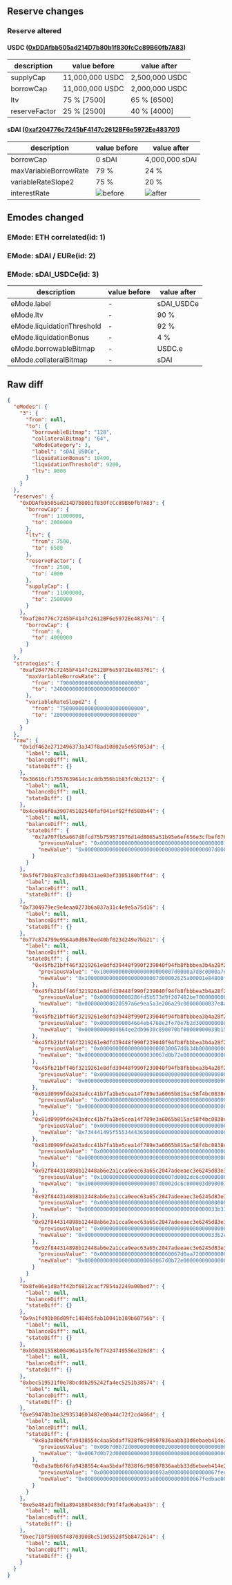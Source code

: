 ## Reserve changes

### Reserve altered

#### USDC ([0xDDAfbb505ad214D7b80b1f830fcCc89B60fb7A83](https://gnosisscan.io/address/0xDDAfbb505ad214D7b80b1f830fcCc89B60fb7A83))

| description | value before | value after |
| --- | --- | --- |
| supplyCap | 11,000,000 USDC | 2,500,000 USDC |
| borrowCap | 11,000,000 USDC | 2,000,000 USDC |
| ltv | 75 % [7500] | 65 % [6500] |
| reserveFactor | 25 % [2500] | 40 % [4000] |


#### sDAI ([0xaf204776c7245bF4147c2612BF6e5972Ee483701](https://gnosisscan.io/address/0xaf204776c7245bF4147c2612BF6e5972Ee483701))

| description | value before | value after |
| --- | --- | --- |
| borrowCap | 0 sDAI | 4,000,000 sDAI |
| maxVariableBorrowRate | 79 % | 24 % |
| variableRateSlope2 | 75 % | 20 % |
| interestRate | ![before](https://dash.onaave.com/api/static?variableRateSlope1=40000000000000000000000000&variableRateSlope2=750000000000000000000000000&optimalUsageRatio=900000000000000000000000000&baseVariableBorrowRate=0&maxVariableBorrowRate=790000000000000000000000000) | ![after](https://dash.onaave.com/api/static?variableRateSlope1=40000000000000000000000000&variableRateSlope2=200000000000000000000000000&optimalUsageRatio=900000000000000000000000000&baseVariableBorrowRate=0&maxVariableBorrowRate=240000000000000000000000000) |

## Emodes changed

### EMode: ETH correlated(id: 1)



### EMode: sDAI / EURe(id: 2)



### EMode: sDAI_USDCe(id: 3)

| description | value before | value after |
| --- | --- | --- |
| eMode.label | - | sDAI_USDCe |
| eMode.ltv | - | 90 % |
| eMode.liquidationThreshold | - | 92 % |
| eMode.liquidationBonus | - | 4 % |
| eMode.borrowableBitmap | - | USDC.e |
| eMode.collateralBitmap | - | sDAI |


## Raw diff

```json
{
  "eModes": {
    "3": {
      "from": null,
      "to": {
        "borrowableBitmap": "128",
        "collateralBitmap": "64",
        "eModeCategory": 3,
        "label": "sDAI_USDCe",
        "liquidationBonus": 10400,
        "liquidationThreshold": 9200,
        "ltv": 9000
      }
    }
  },
  "reserves": {
    "0xDDAfbb505ad214D7b80b1f830fcCc89B60fb7A83": {
      "borrowCap": {
        "from": 11000000,
        "to": 2000000
      },
      "ltv": {
        "from": 7500,
        "to": 6500
      },
      "reserveFactor": {
        "from": 2500,
        "to": 4000
      },
      "supplyCap": {
        "from": 11000000,
        "to": 2500000
      }
    },
    "0xaf204776c7245bF4147c2612BF6e5972Ee483701": {
      "borrowCap": {
        "from": 0,
        "to": 4000000
      }
    }
  },
  "strategies": {
    "0xaf204776c7245bF4147c2612BF6e5972Ee483701": {
      "maxVariableBorrowRate": {
        "from": "790000000000000000000000000",
        "to": "240000000000000000000000000"
      },
      "variableRateSlope2": {
        "from": "750000000000000000000000000",
        "to": "200000000000000000000000000"
      }
    }
  },
  "raw": {
    "0x1df462e2712496373a347f8ad10802a5e95f053d": {
      "label": null,
      "balanceDiff": null,
      "stateDiff": {}
    },
    "0x36616cf17557639614c1cddb356b1b83fc0b2132": {
      "label": null,
      "balanceDiff": null,
      "stateDiff": {}
    },
    "0x4ce496f0a390745102540faf041ef92ffd588b44": {
      "label": null,
      "balanceDiff": null,
      "stateDiff": {
        "0x7a707fb5a667d8fcd75b759571976d14d8065a51b95e6ef656e3cfbef6769e8d": {
          "previousValue": "0x00000000000000000000000000000000000000001d4c00000190000000002328",
          "newValue": "0x000000000000000000000000000000000000000007d000000190000000002328"
        }
      }
    },
    "0x5f6f7b0a87ca3cf3d0b431ae03ef3305180bff4d": {
      "label": null,
      "balanceDiff": null,
      "stateDiff": {}
    },
    "0x7304979ec9e4eaa0273b6a037a31c4e9e5a75d16": {
      "label": null,
      "balanceDiff": null,
      "stateDiff": {}
    },
    "0x77c874799e9564a0d0670ed40bf023d249e7bb21": {
      "label": null,
      "balanceDiff": null,
      "stateDiff": {
        "0x45fb21bff46f3219261e8dfd39448f990f239040f94fb8fbbbea3b4a28f2768f": {
          "previousValue": "0x100000000000000000000007d0000a7d8c0000a7d8c009c4a50629041e781d4c",
          "newValue": "0x100000000000000000000007d00002625a00001e84800fa0a50629041e781964"
        },
        "0x45fb21bff46f3219261e8dfd39448f990f239040f94fb8fbbbea3b4a28f27690": {
          "previousValue": "0x0000000000286fd5b573d9f207482be700000000037e8a4e04ef3c564db5b332",
          "newValue": "0x000000000020597a6e9ea5a3e206a29c00000000037e8aa870ec9167c85c9a06"
        },
        "0x45fb21bff46f3219261e8dfd39448f990f239040f94fb8fbbbea3b4a28f27691": {
          "previousValue": "0x00000000004664eb4768e2fe70e7b2d300000000039b148d88af3b111fcafeae",
          "newValue": "0x00000000004664ee2db9630c890070bf00000000039b152ff76b68ebb050147a"
        },
        "0x45fb21bff46f3219261e8dfd39448f990f239040f94fb8fbbbea3b4a28f27692": {
          "previousValue": "0x00000000000000000000030067d0b34b00000000000000000000000000000000",
          "newValue": "0x00000000000000000000030067d0b72e00000000000000000000000000000000"
        },
        "0x45fb21bff46f3219261e8dfd39448f990f239040f94fb8fbbbea3b4a28f27697": {
          "previousValue": "0x0000000000000000000000000000000000000000000000000000000002e511d3",
          "newValue": "0x0000000000000000000000000000000000000000000000000000000002ef58c5"
        },
        "0x81d0999fde243adcc41b7fa1be5cea14f789e3a6065b815ac58f4bc0838c3155": {
          "previousValue": "0x0000000000000000000000000000000000000000000000000000000000000000",
          "newValue": "0x000000000000000000000000000000000000000000000000004028a023f02328"
        },
        "0x81d0999fde243adcc41b7fa1be5cea14f789e3a6065b815ac58f4bc0838c3156": {
          "previousValue": "0x0000000000000000000000000000000000000000000000000000000000000000",
          "newValue": "0x734441495f555344436500000000000000000000000000000000000000000014"
        },
        "0x81d0999fde243adcc41b7fa1be5cea14f789e3a6065b815ac58f4bc0838c3157": {
          "previousValue": "0x0000000000000000000000000000000000000000000000000000000000000000",
          "newValue": "0x0000000000000000000000000000000000000000000000000000000000000080"
        },
        "0x92f844314898b12448ab6e2a1cca9eec63a65c2047adeeaec3e6245d83e31c27": {
          "previousValue": "0x100000000000000000000007d0002dc6c0000000000003e8811229041e781d4c",
          "newValue": "0x100000000000000000000007d0002dc6c000003d090003e8811229041e781d4c"
        },
        "0x92f844314898b12448ab6e2a1cca9eec63a65c2047adeeaec3e6245d83e31c28": {
          "previousValue": "0x0000000000000000000000000000000000000000033b3325f9972c994195ffce",
          "newValue": "0x0000000000000000000000000000000000000000033b3325f9972c994195ffce"
        },
        "0x92f844314898b12448ab6e2a1cca9eec63a65c2047adeeaec3e6245d83e31c29": {
          "previousValue": "0x0000000000000000000000000000000000000000033b2e3c9fd0803ce8000000",
          "newValue": "0x0000000000000000000000000000000000000000033b2e3c9fd0803ce8000000"
        },
        "0x92f844314898b12448ab6e2a1cca9eec63a65c2047adeeaec3e6245d83e31c2a": {
          "previousValue": "0x00000000000000000000060067d0aa7200000000000000000000000000000000",
          "newValue": "0x00000000000000000000060067d0b72e00000000000000000000000000000000"
        }
      }
    },
    "0x8fe06e1d8aff42bf6812cacf7854a2249a00bed7": {
      "label": null,
      "balanceDiff": null,
      "stateDiff": {}
    },
    "0x9a1f491b86d09fc1484b5fab10041b189b60756b": {
      "label": null,
      "balanceDiff": null,
      "stateDiff": {}
    },
    "0xb50201558b00496a145fe76f7424749556e326d8": {
      "label": null,
      "balanceDiff": null,
      "stateDiff": {}
    },
    "0xbec519531f0e78bcddb295242fa4ec5251b38574": {
      "label": null,
      "balanceDiff": null,
      "stateDiff": {}
    },
    "0xe59470b3be3293534603487e00a44c72f2cd466d": {
      "label": null,
      "balanceDiff": null,
      "stateDiff": {
        "0x8a3a0b6f6fa9438554c4aa5bdaf7838f6c90507836aabb33d6ebaeb414e248f9": {
          "previousValue": "0x0067d0b72d000000000002000000000000000000000000000000000000000000",
          "newValue": "0x0067d0b72d000000000003000000000000000000000000000000000000000000"
        },
        "0x8a3a0b6f6fa9438554c4aa5bdaf7838f6c90507836aabb33d6ebaeb414e248fa": {
          "previousValue": "0x000000000000000000093a8000000000000067fedbae00000000000000000000",
          "newValue": "0x000000000000000000093a8000000000000067fedbae00000000000067d0b72e"
        }
      }
    },
    "0xe5e48ad1f9d1a894188b483dcf91f4fad6aba43b": {
      "label": null,
      "balanceDiff": null,
      "stateDiff": {}
    },
    "0xec710f59005f48703908bc519d552df5b8472614": {
      "label": null,
      "balanceDiff": null,
      "stateDiff": {}
    }
  }
}
```
